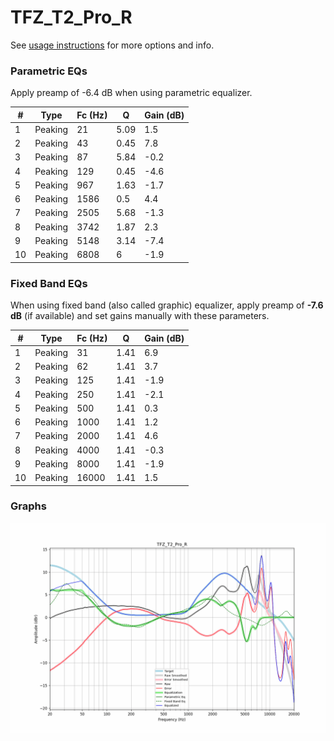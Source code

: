 # TFZ_T2_Pro_R
See [usage instructions](https://github.com/jaakkopasanen/AutoEq#usage) for more options and info.

### Parametric EQs
Apply preamp of -6.4 dB when using parametric equalizer.

|   # | Type    |   Fc (Hz) |    Q |   Gain (dB) |
|-----|---------|-----------|------|-------------|
|   1 | Peaking |        21 | 5.09 |         1.5 |
|   2 | Peaking |        43 | 0.45 |         7.8 |
|   3 | Peaking |        87 | 5.84 |        -0.2 |
|   4 | Peaking |       129 | 0.45 |        -4.6 |
|   5 | Peaking |       967 | 1.63 |        -1.7 |
|   6 | Peaking |      1586 | 0.5  |         4.4 |
|   7 | Peaking |      2505 | 5.68 |        -1.3 |
|   8 | Peaking |      3742 | 1.87 |         2.3 |
|   9 | Peaking |      5148 | 3.14 |        -7.4 |
|  10 | Peaking |      6808 | 6    |        -1.9 |

### Fixed Band EQs
When using fixed band (also called graphic) equalizer, apply preamp of **-7.6 dB** (if available) and set gains manually with these parameters.

|   # | Type    |   Fc (Hz) |    Q |   Gain (dB) |
|-----|---------|-----------|------|-------------|
|   1 | Peaking |        31 | 1.41 |         6.9 |
|   2 | Peaking |        62 | 1.41 |         3.7 |
|   3 | Peaking |       125 | 1.41 |        -1.9 |
|   4 | Peaking |       250 | 1.41 |        -2.1 |
|   5 | Peaking |       500 | 1.41 |         0.3 |
|   6 | Peaking |      1000 | 1.41 |         1.2 |
|   7 | Peaking |      2000 | 1.41 |         4.6 |
|   8 | Peaking |      4000 | 1.41 |        -0.3 |
|   9 | Peaking |      8000 | 1.41 |        -1.9 |
|  10 | Peaking |     16000 | 1.41 |         1.5 |

### Graphs
![](./TFZ_T2_Pro_R.png)
